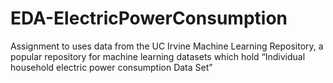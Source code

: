 # EDA-ElectricPowerConsumption
Assignment to uses data from the UC Irvine Machine Learning Repository, a popular repository for machine learning datasets which hold “Individual household electric power consumption Data Set”
